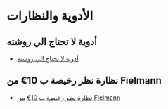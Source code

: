 # الأدوية والنظارات

## أدوية لا تحتاج الي روشته
- [أدوية لا تحتاج الي روشته](#)

## نظارة نظر رخيصة ب 10€ من Fielmann
- [نظارة نظر رخيصة ب 10€ من Fielmann](#)
